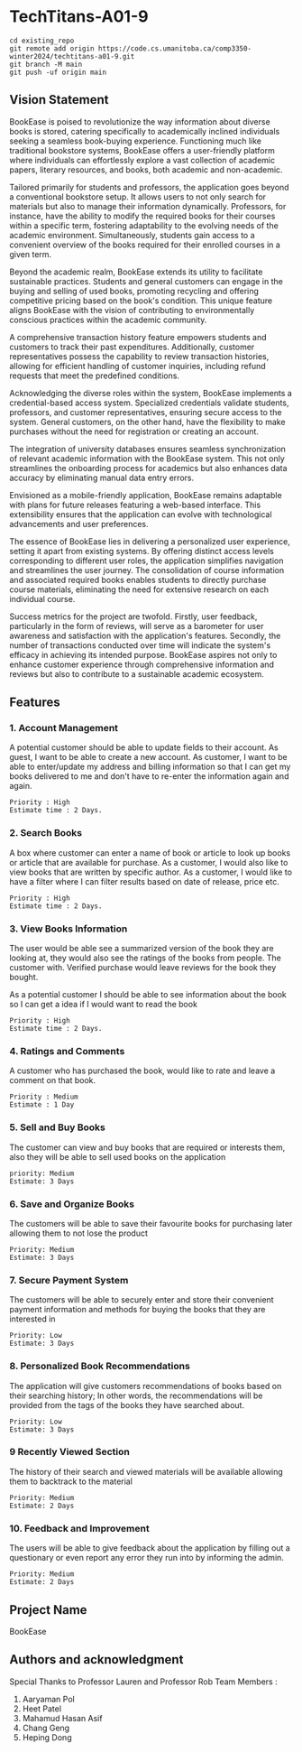 # TechTitans-A01-9

```  
cd existing_repo  
git remote add origin https://code.cs.umanitoba.ca/comp3350-winter2024/techtitans-a01-9.git  
git branch -M main  
git push -uf origin main  
```  
## Vision Statement


BookEase is poised to revolutionize the way information about diverse books is stored, catering specifically to academically inclined individuals seeking a seamless book-buying experience. Functioning much like traditional bookstore systems, BookEase offers a user-friendly platform where individuals can effortlessly explore a vast collection of academic papers, literary resources, and books, both academic and non-academic. 

Tailored primarily for students and professors, the application goes beyond a conventional bookstore setup. It allows users to not only search for materials but also to manage their information dynamically. Professors, for instance, have the ability to modify the required books for their courses within a specific term, fostering adaptability to the evolving needs of the academic environment. Simultaneously, students gain access to a convenient overview of the books required for their enrolled courses in a given term. 

Beyond the academic realm, BookEase extends its utility to facilitate sustainable practices. Students and general customers can engage in the buying and selling of used books, promoting recycling and offering competitive pricing based on the book's condition. This unique feature aligns BookEase with the vision of contributing to environmentally conscious practices within the academic community. 

A comprehensive transaction history feature empowers students and customers to track their past expenditures. Additionally, customer representatives possess the capability to review transaction histories, allowing for efficient handling of customer inquiries, including refund requests that meet the predefined conditions. 

Acknowledging the diverse roles within the system, BookEase implements a credential-based access system. Specialized credentials validate students, professors, and customer representatives, ensuring secure access to the system. General customers, on the other hand, have the flexibility to make purchases without the need for registration or creating an account. 

The integration of university databases ensures seamless synchronization of relevant academic information with the BookEase system. This not only streamlines the onboarding process for academics but also enhances data accuracy by eliminating manual data entry errors. 

Envisioned as a mobile-friendly application, BookEase remains adaptable with plans for future releases featuring a web-based interface. This extensibility ensures that the application can evolve with technological advancements and user preferences. 

The essence of BookEase lies in delivering a personalized user experience, setting it apart from existing systems. By offering distinct access levels corresponding to different user roles, the application simplifies navigation and streamlines the user journey. The consolidation of course information and associated required books enables students to directly purchase course materials, eliminating the need for extensive research on each individual course. 

Success metrics for the project are twofold. Firstly, user feedback, particularly in the form of reviews, will serve as a barometer for user awareness and satisfaction with the application's features. Secondly, the number of transactions conducted over time will indicate the system's efficacy in achieving its intended purpose. BookEase aspires not only to enhance customer experience through comprehensive information and reviews but also to contribute to a sustainable academic ecosystem. 

## Features

### 1. Account Management

A potential customer should be able to update fields to their account.
As guest, I want to be able to create a new account.
As customer, I want to be able to enter/update my address and billing information so that I can get my books delivered to me and don't have to re-enter the information again and again.

	Priority : High
	Estimate time : 2 Days.

### 2. Search Books
A box where customer can enter a name of book or article to look up books or article that are available for purchase.
As a customer, I would also like to view books that are written by specific author.
As a customer, I would like to have a filter where I can filter results based on date of release, price etc.

	Priority : High
	Estimate time : 2 Days.

### 3. View Books Information
The user would be able see a summarized version of the book they are looking at, they would also see the ratings of the books from people. The customer with. Verified purchase would leave reviews for the book they bought.

As a potential customer I should be able to see information about the book so I can get a idea if I would want to read the book

	Priority : High
	Estimate time : 2 Days.

### 4. Ratings and Comments
A customer who has purchased the book, would like to rate and leave a comment on that book.

	Priority : Medium
	Estimate : 1 Day


### 5. Sell and Buy Books
The customer can view and buy books that are required or interests them, also they will be able to sell used books on the application
	
	priority: Medium
	Estimate: 3 Days

### 6. Save and Organize Books
The customers will be able to save their favourite books for purchasing later allowing them to not lose the product

	Priority: Medium
	Estimate: 3 Days

### 7. Secure Payment System
The customers will be able to securely enter and store their convenient payment information and methods  for buying the books that they are interested in

	Priority: Low
	Estimate: 3 Days

### 8. Personalized Book Recommendations
The application will give customers recommendations of books based on their searching history; In other words, the recommendations will be provided from the tags of the books they have searched about. 

	Priority: Low
	Estimate: 3 Days

### 9 Recently Viewed Section
The history of their search and viewed materials will be available allowing them to backtrack to the material

	Priority: Medium
	Estimate: 2 Days

### 10. Feedback and Improvement
The users will be able to give feedback about the application by filling out a questionary or even report any error they run into by informing the admin.

	Priority: Medium
	Estimate: 2 Days

## Project Name
BookEase


## Authors and acknowledgment
Special Thanks to Professor Lauren and Professor Rob
Team Members :
1. Aaryaman Pol
2. Heet Patel
3. Mahamud Hasan  Asif
4. Chang Geng
5. Heping Dong
  
